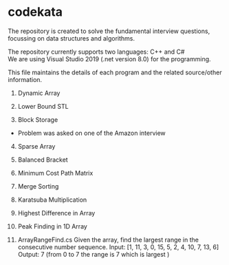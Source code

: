 # codekata
The repository is created to solve the fundamental interview questions, focussing on data structures and algorithms.  

The repository currently supports two languages: C++ and C#  
We are using Visual Studio 2019 (.net version 8.0) for the programming.  

This file maintains the details of each program and the related source/other information.


1. Dynamic Array 

2. Lower Bound STL

3. Block Storage 
- Problem was asked on one of the Amazon interview

4. Sparse Array

5. Balanced Bracket

6. Minimum Cost Path Matrix

7. Merge Sorting

8. Karatsuba Multiplication

9. Highest Difference in Array

10. Peak Finding in 1D Array

11. ArrayRangeFind.cs
Given the array, find the largest range in the consecutive number sequence.
Input: [1, 11, 3, 0, 15, 5, 2, 4, 10, 7, 13, 6]
Output: 7 (from 0 to 7 the range is 7 which is largest )




